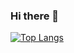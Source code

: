 ### Hi there 👋

[![Top Langs](https://github-readme-stats.vercel.app/api/top-langs/?username=cyp-ark&layout=compact)](https://github.com/anuraghazra/github-readme-stats)
